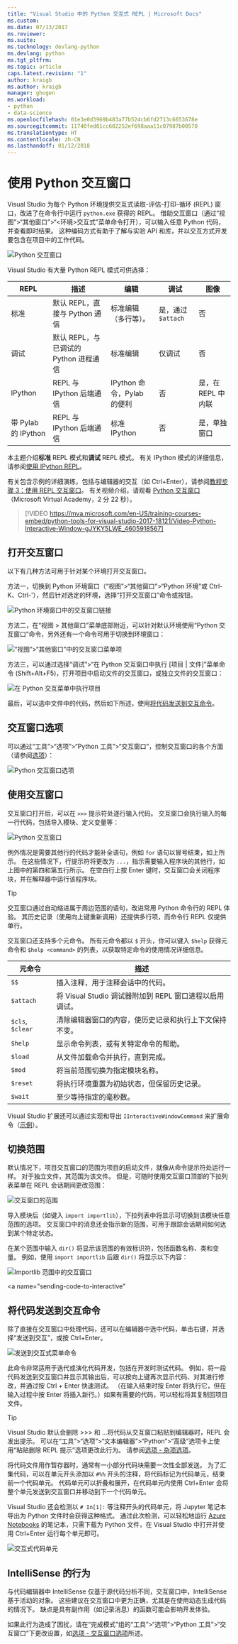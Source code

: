 ```yaml
---
title: "Visual Studio 中的 Python 交互式 REPL | Microsoft Docs"
ms.custom: 
ms.date: 07/13/2017
ms.reviewer: 
ms.suite: 
ms.technology: devlang-python
ms.devlang: python
ms.tgt_pltfrm: 
ms.topic: article
caps.latest.revision: "1"
author: kraigb
ms.author: kraigb
manager: ghogen
ms.workload:
- python
- data-science
ms.openlocfilehash: 01e3e0d3969b483a77b524cb6fd2713c6653678e
ms.sourcegitcommit: 11740fed01cc602252ef698aaa11c07987b00570
ms.translationtype: HT
ms.contentlocale: zh-CN
ms.lasthandoff: 01/12/2018
---
```

# <a name="working-with-the-python-interactive-window"></a>使用 Python 交互窗口

Visual Studio 为每个 Python 环境提供交互式读取-评估-打印-循环 (REPL) 窗口，改进了在命令行中运行 `python.exe` 获得的 REPL。 借助交互窗口（通过“视图”>“其他窗口”>“&lt;环境&gt;交互式”菜单命令打开），可以输入任意 Python 代码，并查看即时结果。 这种编码方式有助于了解与实验 API 和库，并以交互方式开发要包含在项目中的工作代码。

![Python 交互窗口](media/interactive-window.png)

Visual Studio 有大量 Python REPL 模式可供选择：

| REPL | 描述 | 编辑 | 调试 | 图像 |
| --- | --- | --- | --- | --- |
| 标准 | 默认 REPL，直接与 Python 通信 | 标准编辑（多行等）。 | 是，通过 `$attach` | 否 |
| 调试 | 默认 REPL，与已调试的 Python 进程通信 | 标准编辑 | 仅调试 | 否 |
| IPython | REPL 与 IPython 后端通信 | IPython 命令，Pylab 的便利 | 否 | 是，在 REPL 中内联 |
| 带 Pylab 的 IPython | REPL 与 IPython 后端通信 | 标准 IPython | 否 | 是，单独窗口 | 

本主题介绍**标准** REPL 模式和**调试** REPL 模式。 有关 IPython 模式的详细信息，请参阅[使用 IPython REPL](interactive-repl-ipython.md)。

有关包含示例的详细演练，包括与编辑器的交互（如 Ctrl+Enter），请参阅[教程步骤 3：使用 REPL 交互窗口](vs-tutorial-01-03.md)。 有关视频介绍，请观看 [Python 交互窗口](https://mva.microsoft.com/en-US/training-courses/python-tools-for-visual-studio-2017-18121?l=gJYKY5LWE_4605918567)（Microsoft Virtual Academy，2 分 22 秒）。

> [!VIDEO https://mva.microsoft.com/en-US/training-courses-embed/python-tools-for-visual-studio-2017-18121/Video-Python-Interactive-Window-gJYKY5LWE_4605918567]

## <a name="opening-an-interactive-window"></a>打开交互窗口

以下有几种方法可用于针对某个环境打开交互窗口。

方法一，切换到 Python 环境窗口（“视图”>“其他窗口”>“Python 环境”或 Ctrl-K、Ctrl-'），然后针对选定的环境，选择“打开交互窗口”命令或按钮。

![Python 环境窗口中的交互窗口链接](media/interactive-window-opening.png)

方法二，在“视图 > 其他窗口”菜单底部附近，可以针对默认环境使用“Python 交互窗口”命令，另外还有一个命令可用于切换到环境窗口：

![“视图”>“其他窗口”中的交互窗口菜单项](media/interactive-window-menu.png)

方法三，可以通过选择“调试”>“在 Python 交互窗口中执行 [项目 | 文件]”菜单命令 (Shift+Alt+F5)，打开项目中启动文件的交互窗口，或独立文件的交互窗口：

![在 Python 交互菜单中执行项目](media/interactive-execute-project.png)

最后，可以选中文件中的代码，然后如下所述，使用[将代码发送到交互命令](#send-code-to-interactive-command)。

## <a name="interactive-window-options"></a>交互窗口选项

可以通过“工具”>“选项”>“Python 工具”>“交互窗口”，控制交互窗口的各个方面（请参阅[选项](options.md)）：

![Python 交互窗口选项](media/options-interactive-windows.png)

## <a name="using-the-interactive-window"></a>使用交互窗口

交互窗口打开后，可以在 `>>>` 提示符处逐行输入代码。 交互窗口会执行输入的每一行代码，包括导入模块、定义变量等：

![Python 交互窗口](media/interactive-window.png)

例外情况是需要其他行的代码才能补全语句，例如 `for` 语句以冒号结束，如上所示。 在这些情况下，行提示符将更改为 `...`，指示需要输入程序块的其他行，如上图中的第四和第五行所示。 在空白行上按 Enter 键时，交互窗口会关闭程序块，并在解释器中运行该程序块。

> [!Tip]
> 交互窗口通过自动缩进属于周边范围的语句，改进常用 Python 命令行的 REPL 体验。 其历史记录（使用向上键重新调用）还提供多行项，而命令行 REPL 仅提供单行。

<a name="meta-commands"></a>交互窗口还支持多个元命令。 所有元命令都以 `$` 开头，你可以键入 `$help` 获得元命令和 `$help <command>` 的列表，以获取特定命令的使用情况详细信息。

| 元命令 | 描述 |
| --- | --- |
| `$$` | 插入注释，用于注释会话中的代码。 |
| `$attach` | 将 Visual Studio 调试器附加到 REPL 窗口进程以启用调试。 |
| `$cls`, `$clear` | 清除编辑器窗口的内容，使历史记录和执行上下文保持不变。 |
| `$help` | 显示命令列表，或有关特定命令的帮助。 |
| `$load` | 从文件加载命令并执行，直到完成。 |
| `$mod` | 将当前范围切换为指定模块名称。 |
| `$reset` | 将执行环境重置为初始状态，但保留历史记录。 |
| `$wait` | 至少等待指定的毫秒数。 |

Visual Studio 扩展还可以通过实现和导出 `IInteractiveWindowCommand` 来扩展命令（[示例](https://github.com/Microsoft/PTVS/blob/master/Python/Product/PythonTools/PythonTools/Repl/InteractiveWindowCommands.cs#L85)）。

## <a name="switching-scopes"></a>切换范围

默认情况下，项目交互窗口的范围为项目的启动文件，就像从命令提示符处运行一样。 对于独立文件，其范围为该文件。 但是，可随时使用交互窗口顶部的下拉列表菜单在 REPL 会话期间更改范围：

![交互窗口的范围](media/interactive-scopes.png)

导入模块后（如键入 `import importlib`），下拉列表中将显示可切换到该模块任意范围的选项。 交互窗口中的消息还会指示新的范围，可用于跟踪会话期间如何达到某个特定状态。

在某个范围中输入 `dir()` 将显示该范围的有效标识符，包括函数名称、类和变量。 例如，使用 `import importlib` 后跟 `dir()` 将显示以下内容：

![Importlib 范围中的交互窗口](media/interactive-importlib-scope.png)

<a name="sending-code-to-interactive"</a>

## <a name="send-code-to-interactive-command"></a>将代码发送到交互命令

除了直接在交互窗口中处理代码，还可以在编辑器中选中代码，单击右键，并选择“发送到交互”，或按 Ctrl+Enter。

![发送到交互式菜单命令](media/interactive-send-to.png)

此命令非常适用于迭代或演化代码开发，包括在开发时测试代码。 例如，将一段代码发送到交互窗口并显示其输出后，可以按向上键再次显示代码、对其进行修改，并通过按 Ctrl + Enter 快速测试。 （在输入结束时按 Enter 将执行它，但在输入过程中按 Enter 将插入新行。）如果有需要的代码，可以轻松将其复制回项目文件。

> [!Tip]
> Visual Studio 默认会删除 >>> 和 ...将代码从交互窗口粘贴到编辑器时，REPL 会发出提示。 可以在“工具”>“选项”>“文本编辑器”>“Python”>“高级”选项卡上使用“粘贴删除 REPL 提示”选项更改此行为。 请参阅[选项 - 杂项选项](options.md#miscellaneous-options)。

<!-- After 15.3 is released, you can also press "Undo" after pasting to restore prompts. Press "Undo" a second time to remove the pasted code entirely. -->

将代码文件用作暂存器时，通常有一小部分代码块需要一次性全部发送。 为了汇集代码，可以在单元开头添加以 `#%%` 开头的注释，将代码标记为代码单元，结束前一个代码单元。 代码单元可以折叠和展开，在代码单元内使用 Ctrl+Enter 会将整个单元发送到交互窗口并移动到下一个代码单元。

Visual Studio 还会检测以 `# In[1]:` 等注释开头的代码单元，将 Jupyter 笔记本导出为 Python 文件时会获得这种格式。 通过此次检测，可以轻松地运行 [Azure Notebooks](https://notebooks.azure.com/) 的笔记本，只需下载为 Python 文件，在 Visual Studio 中打开并使用 Ctrl+Enter 运行每个单元即可。

![交互式代码单元](media/interactive-code-cells.png)

## <a name="intellisense-behavior"></a>IntelliSense 的行为

与代码编辑器中 IntelliSense 仅基于源代码分析不同，交互窗口中，IntelliSense 基于活动的对象。 这些建议在交互窗口中更为正确，尤其是在使用动态生成代码的情况下。 缺点是具有副作用（如记录消息）的函数可能会影响开发体验。

如果此行为造成了困扰，请在“完成模式”组的“工具”>“选项”>“Python 工具”>“交互窗口”下更改设置，如[选项 - 交互窗口选项](options.md#interactive-windows-options)所述。
